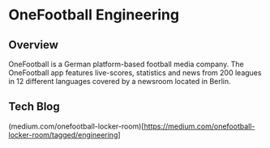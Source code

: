 # OneFootball Engineering

## Overview
OneFootball is a German platform-based football media company. The OneFootball app features live-scores, statistics and 
news from 200 leagues in 12 different languages covered by a newsroom located in Berlin.

## Tech Blog

(medium.com/onefootball-locker-room)[https://medium.com/onefootball-locker-room/tagged/engineering]
